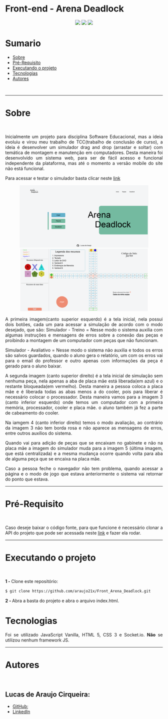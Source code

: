 # Front-end - Arena Deadlock

<p align="center">
  
  <img width="auto" height="23em" src="https://img.shields.io/badge/JavaScript-323330?style=flat&logo=javascript&logoColor=F7DF1E" >
  <img width="auto" height="23em" src="https://img.shields.io/badge/HTML-323330?style=flat&&logo=html5&logoColor=red">
  <img width="auto" height="23em" src="https://img.shields.io/badge/CSS-323330?&style=flat&&logo=css3&logoColor=blue">
  
</p>

# Sumario 
* [Sobre](#sobre)
* [Pré-Requisito](#pré-requisito)
* [Executando o projeto](#executando-o-projeto)
* [Tecnologias](#tecnologias)
* [Autores](#autores)

<br> 

___
# Sobre

<br> 
<p align="justify"> Inicialmente um projeto para disciplina Software Educacional, mas a ideia evoluiu e virou meu trabalho de TCC(trabalho de conclusão de curso), a ideia é desenvolver um simulador drag and drop (arrastar e soltar) com temática de montagem e manutenção em computadores. Desta maneira foi desenvolvido um sistema web, para ser de fácil acesso e funcional independente da plataforma, mas até o momento a versão mobile do site não está funcional.</p>
<p align="justify">Para acessar e testar o simulador basta clicar neste <a href="https://front-arena-deadlock.vercel.app/" target="_blank">link</a></p>

<p align="center">
  <img width="auto" height="200em" src="https://raw.githubusercontent.com/araujo21x/Front_Arena_Deadlock/main/img/GitHubImgReadme/arenaDeadlock01.png">
  <img width="auto" height="200em" src="https://raw.githubusercontent.com/araujo21x/Front_Arena_Deadlock/main/img/GitHubImgReadme/arenaDeadlock02.png">
</p>

<p align="justify">
A primeira imagem(canto superior esquerdo) é a tela inicial, nela possui dois botões, cada um para acessar a simulação de acordo com o modo desejado, que são:
Simulador - Treino = Nesse modo o sistema auxilia com algumas instruções e mensagens de erros sobre a conexão das peças e proibindo a montagem de um computador com peças que não funcionam.
</p>
<p align="justify">
Simulador - Avaliativo = Nesse modo o sistema não auxilia e todos os erros são salvos guardados, quando o aluno gera o relatório, um com os erros vai para o email do professor e outro apenas com informações da peça é gerado para o aluno baixar.
</p>
<p align="justify">
A segunda imagem (canto superior direito) é a tela inicial de simulação sem nenhuma peça, nela apenas a aba de placa mãe está liberada(em azul) e o restante bloqueada(em vermelho). Desta maneira a pessoa coloca a placa mãe e é liberada todas as abas menos a do cooler, pois para liberar é necessário colocar o processador. Desta maneira vamos para a imagem 3 (canto inferior esquerdo) onde temos um computador com a primeira memória, processador, cooler e placa  mãe. o aluno também já fez a parte de cabeamento do cooler.
</p>
<p align="justify">
Na iamgem 4  (canto inferior direito) temos o modo avaliação, ao contrário da imagem 3 não tem borda rosa e não aparece as mensagens de erros, entre outros auxílios do sistema.
</p>
<p align="justify">
Quando vai para adição de peças que se encaixam no gabinete e não na placa mãe a imagem do simulador muda para a imagem 5 (última imagem, que está centralizada) e a mesma mudança ocorre quando volta para aba de alguma peça que se encaixa na placa mãe.
</p>
<p align="justify">
Caso a pessoa feche o navegador não tem problema, quando acessar a página e o modo de jogo que estava anteriormente o sistema vai retornar do ponto que estava.
</p>

---
# Pré-Requisito

<br> 

  <p align="justify">Caso deseje baixar o código fonte, para que funcione é necessário clonar a API do projeto que pode ser acessada neste <a href="https://github.com/araujo21x/Back_Arena_Deadlock" target="_blank">link</a> e fazer ela rodar.</p>

---
# Executando o projeto

<br> 

<strong>1 - </strong>  Clone este repositório:

```bash
$ git clone https://github.com/araujo21x/Front_Arena_Deadlock.git
```

<strong>2 - </strong>  Abra a basta do projeto e abra o arquivo index.html.

# Tecnologias 

<p align="justify"> Foi se utilizado JavaScript Vanilla, HTML 5, CSS 3 e Socket.io. <strong>Não</strong> se utilizou nenhum framework JS.</p>

___
# Autores 

<br> 

## Lucas de Araujo Cirqueira:
* [GitHub](https://github.com/araujo21x);
* [LinkedIn](https://www.linkedin.com/in/lucas-araujo-cirqueira-a1402519b/)
